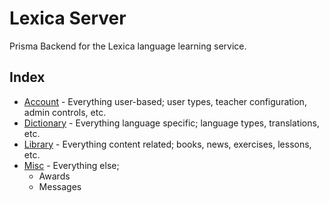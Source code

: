 # Lexica Server
Prisma Backend for the Lexica language learning service.

## Index 
* [Account](./prisma/API/account/README.md) - Everything user-based; user types, teacher configuration, admin controls, etc.
* [Dictionary](./prisma/API/dictionary/README.md) - Everything language specific; language types, translations, etc.
* [Library](./prisma/API/library/README.md) - Everything content related; books, news, exercises, lessons, etc.
* [Misc](./prisma/API/misc/README.md) - Everything else;
    * Awards
    * Messages
